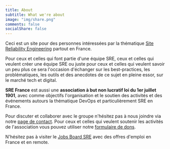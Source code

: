 ```yaml
---
title: About
subtitle: What we're about
image: "img/share.png"
comments: false
socialShare: false
---
```


Ceci est un site pour des personnes intéressées par la thématique [Site
Reliability
Engineering](https://en.wikipedia.org/wiki/Site_reliability_engineering)
partout en France.

Pour ceux et celles qui font partie d'une équipe SRE, ceux et celles qui veulent créer une équipe
SRE ou juste pour ceux et celles qui veulent savoir un peu plus ce sera l'occasion
d'échanger sur les best-practices, les problématiques, les outils et des
anecdotes de ce sujet en pleine essor, sur le marché tech et digital.

**SRE France** est aussi une **association à but non lucratif loi du 1er
juillet 1901**, avec comme objectifs l'organisation et le soutien des activités
et des événements autours la thématique DevOps et particulièrement SRE en
France.

Pour discuter et collaborer avec le groupe n'hésitez pas à nous joindre via
notre [page de contact](/page/contact/). Pour ceux et celles qui veulent
soutenir les activités de l'association vous pouvez utiliser notre [formulaire
de
dons](https://sre-france.assoconnect.com/collect/description/258015-h-mon-don).

N'hésitez pas à visiter le [Jobs Board SRE](/page/job-board/) avec des offres
d'emploi en France et en remote.
